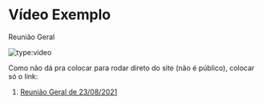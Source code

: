# Vídeo Exemplo

Reunião Geral

![type:video](https://www.youtube.com/embed/LXb3EKWsInQ)

Como não dá pra colocar para rodar direto do site (não é público), colocar só o link:

1. [Reunião Geral de 23/08/2021](https://justicaeleitoral-my.sharepoint.com/personal/bruney_brum_tse_jus_br/_layouts/15/onedrive.aspx?id=%2Fpersonal%2Fbruney%5Fbrum%5Ftse%5Fjus%5Fbr%2FDocuments%2FGrava%C3%A7%C3%B5es%2FOrienta%C3%A7%C3%B5es%20PJe%202%2E1%2Emp4&parent=%2Fpersonal%2Fbruney%5Fbrum%5Ftse%5Fjus%5Fbr%2FDocuments%2FGrava%C3%A7%C3%B5es&originalPath=aHR0cHM6Ly9qdXN0aWNhZWxlaXRvcmFsLW15LnNoYXJlcG9pbnQuY29tLzp2Oi9nL3BlcnNvbmFsL2JydW5leV9icnVtX3RzZV9qdXNfYnIvRWIxSkVVcU1oLXBIcGRfR0xpaC1iYUFCNXJ4UEZINWZMZGxSQWZGZHQwSXJyUT9ydGltZT1Ic2hEYWF0czJVZw)